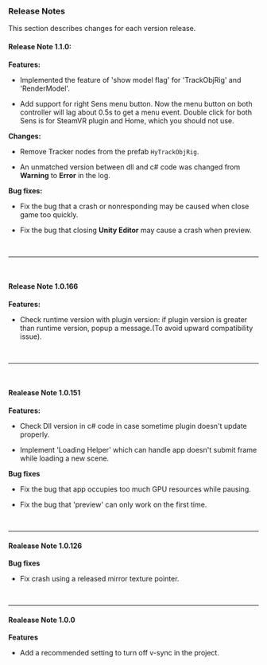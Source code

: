 ### Release Notes

This section describes changes for each version release.

#### Release Note 1.1.0:

**Features:**

-  Implemented the feature of  'show model flag' for 'TrackObjRig' and 'RenderModel'.

- Add support for right Sens menu button. Now the menu button on both controller will lag about 0.5s to get a menu event. Double click for both Sens is for SteamVR plugin and Home, which you should not use.


**Changes:**

- Remove Tracker nodes from the prefab ``HyTrackObjRig``.

- An unmatched version between dll and c# code was changed from **Warning** to **Error** in the log.

**Bug fixes:**

- Fix the bug that a crash or nonresponding may be caused when close game too quickly.

- Fix the bug that closing **Unity Editor** may cause a crash when preview.

<br>

--------------------

<br>

#### Release Note 1.0.166

**Features:**

- Check runtime version with plugin version: if plugin version is greater than runtime version, popup a message.(To avoid upward compatibility issue).

<br>

------------------------------

<br>

#### Realease Note 1.0.151

**Features:**

- Check Dll version in c# code in case sometime plugin doesn't update properly.

- Implement 'Loading Helper' which can handle app doesn't submit frame while loading a new scene.

**Bug fixes**

- Fix the bug that app occupies too much GPU resources while pausing.

- Fix the bug that 'preview' can only work on the first time.

<br>

---------------------------------

#### Realease Note 1.0.126

**Bug fixes**

- Fix crash using a released mirror texture pointer.

<br>

-------------------------
#### Realease Note 1.0.0

**Features**

- Add a recommended setting to turn off v-sync in the project.